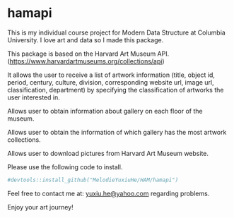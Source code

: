 
# hamapi

This is my individual course project for Modern Data Structure at Columbia University. I love art and data so I made this package.

This package is based on the Harvard Art Museum API.
(<https://www.harvardartmuseums.org/collections/api>)

It allows the user to receive a list of artwork information (title,
object id, period, century, culture, division, corresponding website
url, image url, classification, department) by specifying the
classification of artworks the user interested in.

Allows user to obtain information about gallery on each floor of the
museum.

Allows user to obtain the information of which gallery has the most
artwork collections.

Allows user to download pictures from Harvard Art Museum website.

Please use the following code to install.

``` r
#devtools::install_github("MelodieYuxiuHe/HAM/hamapi") 
```

Feel free to contact me at: <yuxiu.he@yahoo.com> regarding problems.

Enjoy your art journey\!
